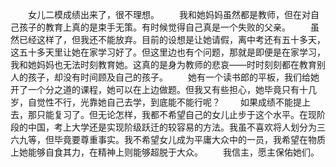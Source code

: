 　　女儿二模成绩出来了，很不理想。
　　我和她妈妈虽然都是教师，但在对自己孩子的教育上真的是束手无策。有时候觉得自己真是一个失败的父亲。
　　虽然已经这样了，但我还不能放弃。目前的设想是让她请假，离中考还有五十多天，这五十多天里让她在家学习好了。但这里边也有个问题，那就是即便是在家学习，我和她妈妈也无法时刻教育她。这真的是身为教师的悲哀——时时刻刻都在教育别人的孩子，却没有时间顾及自己的孩子。
　　她有一个读书郎的平板，我们给她开了一个分之道的课程，她可以在上边做题。但我又有些担心，她毕竟只有十几岁，自觉性不行，光靠她自己去学，到底能不能行呢？
　　如果成绩不能提上去，那只能复习了。但无论怎样，我都不希望自己的女儿止步于这个水平。在现阶段的中国，考上大学还是实现阶级跃迁的较容易的方法。我虽不喜欢将人划分为三六九等，但毕竟要尊重事实。我不希望女儿成为平庸大众中的一员，我希望在物质上她能够自食其力，在精神上则能够超脱于大众。
　　我信主，愿主保佑她们。
　　